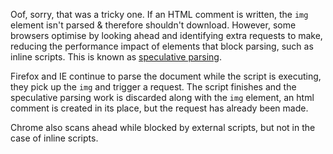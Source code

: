 Oof, sorry, that was a tricky one. If an HTML comment is written, the `img` element isn't parsed & therefore shouldn't download. However, some browsers optimise by looking ahead and identifying extra requests to make, reducing the performance impact of elements that block parsing, such as inline scripts. This is known as [speculative parsing](https://developer.mozilla.org/en-US/docs/HTML/Optimizing_Your_Pages_for_Speculative_Parsing).

Firefox and IE continue to parse the document while the script is executing, they pick up the `img` and trigger a request. The script finishes and the speculative parsing work is discarded along with the `img` element, an html comment is created in its place, but the request has already been made.

Chrome also scans ahead while blocked by external scripts, but not in the case of inline scripts.